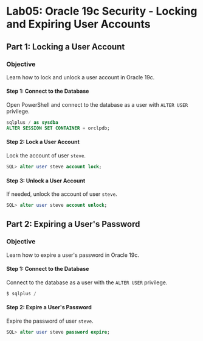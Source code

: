 
# Lab05: Oracle 19c Security - Locking and Expiring User Accounts

## Part 1: Locking a User Account

### Objective
Learn how to lock and unlock a user account in Oracle 19c.

#### Step 1: Connect to the Database
Open PowerShell and connect to the database as a user with `ALTER USER` privilege.

```sql
sqlplus / as sysdba
ALTER SESSION SET CONTAINER = orclpdb;
```

#### Step 2: Lock a User Account
Lock the account of user `steve`.

```sql
SQL> alter user steve account lock;
```

#### Step 3: Unlock a User Account
If needed, unlock the account of user `steve`.

```sql
SQL> alter user steve account unlock;
```

## Part 2: Expiring a User's Password

### Objective
Learn how to expire a user's password in Oracle 19c.

#### Step 1: Connect to the Database
Connect to the database as a user with the `ALTER USER` privilege.

```sql
$ sqlplus /
```

#### Step 2: Expire a User's Password
Expire the password of user `steve`.

```sql
SQL> alter user steve password expire;
```
